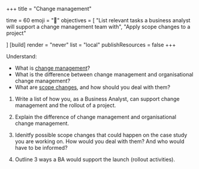 +++
title = "Change management"

time = 60
emoji = "🤖"
objectives = [
    "List relevant tasks a business analyst will support a change management team with",
    "Apply scope changes to a project"

]
[build]
  render = "never"
  list = "local"
  publishResources = false
+++

Understand:
- What is [change management](https://youtu.be/wxVgd8h1svU?si=3ckqHAce9mg_zzhA)? 
- What is the difference between change management and organisational change management?
- What are [scope changes](https://www.lucidchart.com/blog/scope-change-management), and how should you deal with them?
 
1. Write a list of how you, as a Business Analyst, can support change management and the rollout of a project.

2. Explain the difference of change management and organisational change management.

3. Idenitfy possible scope changes that could happen on the  case study you are working on. How would you deal with them? And who would have to be informed?

4. Outline 3 ways a BA would support the launch (rollout activities).


